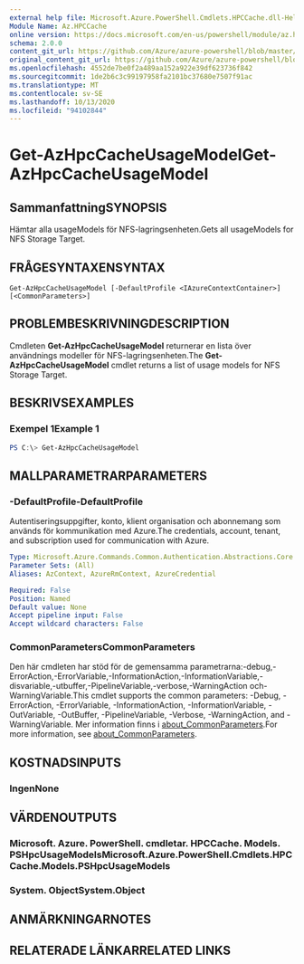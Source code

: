 ```yaml
---
external help file: Microsoft.Azure.PowerShell.Cmdlets.HPCCache.dll-Help.xml
Module Name: Az.HPCCache
online version: https://docs.microsoft.com/en-us/powershell/module/az.hpccache/get-azhpccacheusagemodels
schema: 2.0.0
content_git_url: https://github.com/Azure/azure-powershell/blob/master/src/HPCCache/HPCCache/help/Get-AzHpcCacheUsageModel.md
original_content_git_url: https://github.com/Azure/azure-powershell/blob/master/src/HPCCache/HPCCache/help/Get-AzHpcCacheUsageModel.md
ms.openlocfilehash: 4552de7be0f2a489aa152a922e39df623736f842
ms.sourcegitcommit: 1de2b6c3c99197958fa2101bc37680e7507f91ac
ms.translationtype: MT
ms.contentlocale: sv-SE
ms.lasthandoff: 10/13/2020
ms.locfileid: "94102844"
---
```

# <span data-ttu-id="33f8d-101">Get-AzHpcCacheUsageModel</span><span class="sxs-lookup"><span data-stu-id="33f8d-101">Get-AzHpcCacheUsageModel</span></span>

## <span data-ttu-id="33f8d-102">Sammanfattning</span><span class="sxs-lookup"><span data-stu-id="33f8d-102">SYNOPSIS</span></span>
<span data-ttu-id="33f8d-103">Hämtar alla usageModels för NFS-lagringsenheten.</span><span class="sxs-lookup"><span data-stu-id="33f8d-103">Gets all usageModels for NFS Storage Target.</span></span>

## <span data-ttu-id="33f8d-104">FRÅGESYNTAXEN</span><span class="sxs-lookup"><span data-stu-id="33f8d-104">SYNTAX</span></span>

```
Get-AzHpcCacheUsageModel [-DefaultProfile <IAzureContextContainer>] [<CommonParameters>]
```

## <span data-ttu-id="33f8d-105">PROBLEMBESKRIVNING</span><span class="sxs-lookup"><span data-stu-id="33f8d-105">DESCRIPTION</span></span>
<span data-ttu-id="33f8d-106">Cmdleten **Get-AzHpcCacheUsageModel** returnerar en lista över användnings modeller för NFS-lagringsenheten.</span><span class="sxs-lookup"><span data-stu-id="33f8d-106">The **Get-AzHpcCacheUsageModel** cmdlet returns a list of usage models for NFS Storage Target.</span></span>

## <span data-ttu-id="33f8d-107">BESKRIVS</span><span class="sxs-lookup"><span data-stu-id="33f8d-107">EXAMPLES</span></span>

### <span data-ttu-id="33f8d-108">Exempel 1</span><span class="sxs-lookup"><span data-stu-id="33f8d-108">Example 1</span></span>
```powershell
PS C:\> Get-AzHpcCacheUsageModel
```

## <span data-ttu-id="33f8d-109">MALLPARAMETRAR</span><span class="sxs-lookup"><span data-stu-id="33f8d-109">PARAMETERS</span></span>

### <span data-ttu-id="33f8d-110">-DefaultProfile</span><span class="sxs-lookup"><span data-stu-id="33f8d-110">-DefaultProfile</span></span>
<span data-ttu-id="33f8d-111">Autentiseringsuppgifter, konto, klient organisation och abonnemang som används för kommunikation med Azure.</span><span class="sxs-lookup"><span data-stu-id="33f8d-111">The credentials, account, tenant, and subscription used for communication with Azure.</span></span>

```yaml
Type: Microsoft.Azure.Commands.Common.Authentication.Abstractions.Core.IAzureContextContainer
Parameter Sets: (All)
Aliases: AzContext, AzureRmContext, AzureCredential

Required: False
Position: Named
Default value: None
Accept pipeline input: False
Accept wildcard characters: False
```

### <span data-ttu-id="33f8d-112">CommonParameters</span><span class="sxs-lookup"><span data-stu-id="33f8d-112">CommonParameters</span></span>
<span data-ttu-id="33f8d-113">Den här cmdleten har stöd för de gemensamma parametrarna:-debug,-ErrorAction,-ErrorVariable,-InformationAction,-InformationVariable,-disvariable,-utbuffer,-PipelineVariable,-verbose,-WarningAction och-WarningVariable.</span><span class="sxs-lookup"><span data-stu-id="33f8d-113">This cmdlet supports the common parameters: -Debug, -ErrorAction, -ErrorVariable, -InformationAction, -InformationVariable, -OutVariable, -OutBuffer, -PipelineVariable, -Verbose, -WarningAction, and -WarningVariable.</span></span> <span data-ttu-id="33f8d-114">Mer information finns i [about_CommonParameters](http://go.microsoft.com/fwlink/?LinkID=113216).</span><span class="sxs-lookup"><span data-stu-id="33f8d-114">For more information, see [about_CommonParameters](http://go.microsoft.com/fwlink/?LinkID=113216).</span></span>

## <span data-ttu-id="33f8d-115">KOSTNADS</span><span class="sxs-lookup"><span data-stu-id="33f8d-115">INPUTS</span></span>

### <span data-ttu-id="33f8d-116">Ingen</span><span class="sxs-lookup"><span data-stu-id="33f8d-116">None</span></span>

## <span data-ttu-id="33f8d-117">VÄRDEN</span><span class="sxs-lookup"><span data-stu-id="33f8d-117">OUTPUTS</span></span>

### <span data-ttu-id="33f8d-118">Microsoft. Azure. PowerShell. cmdletar. HPCCache. Models. PSHpcUsageModels</span><span class="sxs-lookup"><span data-stu-id="33f8d-118">Microsoft.Azure.PowerShell.Cmdlets.HPCCache.Models.PSHpcUsageModels</span></span>

### <span data-ttu-id="33f8d-119">System. Object</span><span class="sxs-lookup"><span data-stu-id="33f8d-119">System.Object</span></span>
## <span data-ttu-id="33f8d-120">ANMÄRKNINGAR</span><span class="sxs-lookup"><span data-stu-id="33f8d-120">NOTES</span></span>

## <span data-ttu-id="33f8d-121">RELATERADE LÄNKAR</span><span class="sxs-lookup"><span data-stu-id="33f8d-121">RELATED LINKS</span></span>
